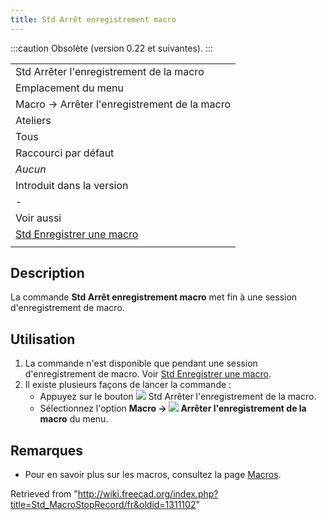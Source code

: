 ```yaml
---
title: Std Arrêt enregistrement macro
---
```

:::caution
Obsolète (version 0.22 et suivantes).
:::

|  |
| --- |
| Std Arrêter l'enregistrement de la macro |
| Emplacement du menu |
| Macro → Arrêter l'enregistrement de la macro |
| Ateliers |
| Tous |
| Raccourci par défaut |
| *Aucun* |
| Introduit dans la version |
| - |
| Voir aussi |
| [Std Enregistrer une macro](/Std_DlgMacroRecord/fr "Std DlgMacroRecord/fr") |
|  |

## Description

La commande **Std Arrêt enregistrement macro** met fin à une session d'enregistrement de macro.

## Utilisation

1. La commande n'est disponible que pendant une session d'enregistrement de macro. Voir [Std Enregistrer une macro](/Std_DlgMacroRecord/fr "Std DlgMacroRecord/fr").
2. Il existe plusieurs façons de lancer la commande :
   * Appuyez sur le bouton ![](/images/Std_MacroStopRecord.svg) Std Arrêter l'enregistrement de la macro.
   * Sélectionnez l'option **Macro → ![](/images/Std_MacroStopRecord.svg) Arrêter l'enregistrement de la macro** du menu.

## Remarques

* Pour en savoir plus sur les macros, consultez la page [Macros](/Macros/fr "Macros/fr").

Retrieved from "<http://wiki.freecad.org/index.php?title=Std_MacroStopRecord/fr&oldid=1311102>"